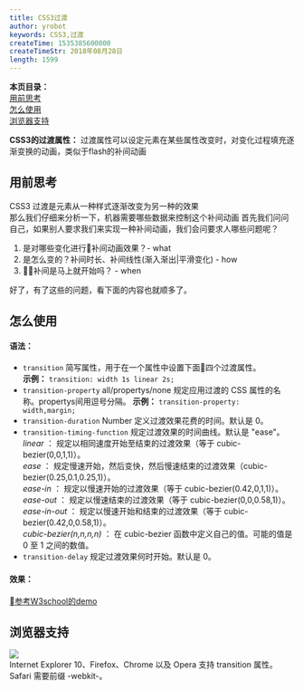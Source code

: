```yaml
---
title: CSS3过渡
author: yrobot
keywords: CSS3,过渡
createTime: 1535385600000
createTimeStr: 2018年08月28日
length: 1599
---
```


__本页目录：__   
[用前思考](#id1)  
[怎么使用](#id2)  
[浏览器支持](#id3)  

__CSS3的过渡属性：__  过渡属性可以设定元素在某些属性改变时，对变化过程填充逐渐变换的动画，类似于flash的补间动画

<a id='id1'></a>

## 用前思考
CSS3 过渡是元素从一种样式逐渐改变为另一种的效果  
那么我们仔细来分析一下，机器需要哪些数据来控制这个补间动画
首先我们问问自己，如果别人要求我们来实现一种补间动画，我们会问要求人哪些问题呢？
1. 是对哪些变化进行补间动画效果？- what  
2. 是怎么变的？补间时长、补间线性(渐入渐出|平滑变化) - how  
3. 补间是马上就开始吗？ - when  

好了，有了这些的问题，看下面的内容也就顺多了。    

<a id='id2'></a>

## 怎么使用  
#### __语法：__   
- `transition`  简写属性，用于在一个属性中设置下面四个过渡属性。   
    __示例：__   `transition: width 1s linear 2s;`  
- `transition-property` all/propertys/none  规定应用过渡的 CSS 属性的名称。propertys间用逗号分隔。
    __示例：__   `transition-property: width,margin;`  
- `transition-duration` Number 定义过渡效果花费的时间。默认是 0。  
- `transition-timing-function`  规定过渡效果的时间曲线。默认是 "ease"。  
_linear_ ： 规定以相同速度开始至结束的过渡效果（等于 cubic-bezier(0,0,1,1)）。  
_ease_ ： 规定慢速开始，然后变快，然后慢速结束的过渡效果（cubic-bezier(0.25,0.1,0.25,1)）。  
_ease-in_ ： 规定以慢速开始的过渡效果（等于 cubic-bezier(0.42,0,1,1)）。  
_ease-out_ ： 规定以慢速结束的过渡效果（等于 cubic-bezier(0,0,0.58,1)）。  
_ease-in-out_ ： 规定以慢速开始和结束的过渡效果（等于 cubic-bezier(0.42,0,0.58,1)）。  
_cubic-bezier(n,n,n,n)_ ： 在 cubic-bezier 函数中定义自己的值。可能的值是 0 至 1 之间的数值。  
- `transition-delay` 规定过渡效果何时开始。默认是 0。     

#### __效果：__
[参考W3school的demo](http://www.w3school.com.cn/tiy/t.asp?f=css3_transition1)

<a id='id3'></a>

## 浏览器支持
![](https://ws1.sinaimg.cn/large/0069RVTdgy1fup7uarmc3j30u204sjsn.jpg)  
Internet Explorer 10、Firefox、Chrome 以及 Opera 支持 transition 属性。  
Safari 需要前缀 -webkit-。

